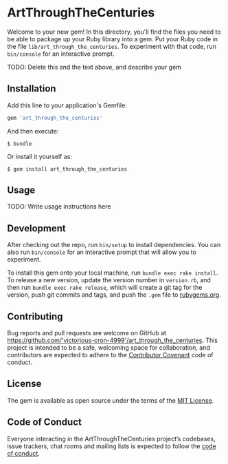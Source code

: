 # ArtThroughTheCenturies

Welcome to your new gem! In this directory, you'll find the files you need to be able to package up your Ruby library into a gem. Put your Ruby code in the file `lib/art_through_the_centuries`. To experiment with that code, run `bin/console` for an interactive prompt.

TODO: Delete this and the text above, and describe your gem

## Installation

Add this line to your application's Gemfile:

```ruby
gem 'art_through_the_centuries'
```

And then execute:

    $ bundle

Or install it yourself as:

    $ gem install art_through_the_centuries

## Usage

TODO: Write usage instructions here

## Development

After checking out the repo, run `bin/setup` to install dependencies. You can also run `bin/console` for an interactive prompt that will allow you to experiment.

To install this gem onto your local machine, run `bundle exec rake install`. To release a new version, update the version number in `version.rb`, and then run `bundle exec rake release`, which will create a git tag for the version, push git commits and tags, and push the `.gem` file to [rubygems.org](https://rubygems.org).

## Contributing

Bug reports and pull requests are welcome on GitHub at https://github.com/'victorious-cron-4999'/art_through_the_centuries. This project is intended to be a safe, welcoming space for collaboration, and contributors are expected to adhere to the [Contributor Covenant](http://contributor-covenant.org) code of conduct.

## License

The gem is available as open source under the terms of the [MIT License](https://opensource.org/licenses/MIT).

## Code of Conduct

Everyone interacting in the ArtThroughTheCenturies project’s codebases, issue trackers, chat rooms and mailing lists is expected to follow the [code of conduct](https://github.com/'victorious-cron-4999'/art_through_the_centuries/blob/master/CODE_OF_CONDUCT.md).

